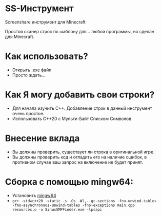 # SS-Инструмент
Screenshare инструмент для Minecraft

Простой сканер строк по шаблону для... любой программы, но сделан для Minecraft.

# Как использовать?
- Открыть .exe файл
- Просто ждать...

# Как Я могу добавить свои строки?
- Для начала изучить C++. Добавление строк в данный инструмент очень простое.
- Использовать C++20 с Мульти-Байт Списком Символов

# Внесение вклада
- Вы должны проверить, существует ли строка в оригинальной игре.
- Вы должны проверить код и отладить его на наличие ошибок, в противном случае ваш запрос на включение не будет принят.

# Сборка с помощью mingw64:
- Установить [mingw64](https://www.mingw-w64.org/downloads/)
- `g++ -std=c++20 -static -s -Os -Wl,--gc-sections -fno-unwind-tables -fno-asynchronous-unwind-tables -fno-exceptions main.cpp resources.o -o SinusSMPFinder.exe -lpsapi`
